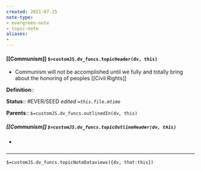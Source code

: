 ```yaml
---
created: 2021-07-25
note-type: 
- evergreen-note
- topic-note
aliases:
- 
---
```

 
#### [[Communism]] `$=customJS.dv_funcs.topicHeader(dv, this)`

 - Communism will not be accomplished until we fully and totally bring about the honoring of peoples [[Civil Rights]]

**Definition**::

**Status**:: #EVER/SEED 
*edited `=this.file.mtime`*

**Parents**:: 
`$=customJS.dv_funcs.outlinedIn(dv, this)`

##### [[Communism]] `$=customJS.dv_funcs.topicOutlineHeader(dv, this)`
- 

### <hr class="dataviews"/>

`$=customJS.dv_funcs.topicNoteDataviews({dv, that:this})`


